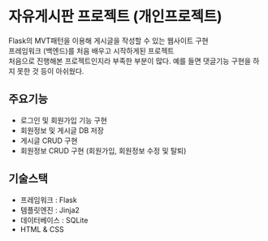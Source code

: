 # 자유게시판 프로젝트 (개인프로젝트)
Flask의 MVT패턴을 이용해 게시글을 작성할 수 있는 웹사이트 구현<br>
프레임워크 (백엔드)를 처음 배우고 시작하게된 프로젝트<br>
처음으로 진행해본 프로젝트인지라 부족한 부분이 많다. 예를 들면 댓글기능 구현을 하지 못한 것 등이 아쉬웠다.

## 주요기능
* 로그인 및 회원가입 기능 구현
* 회원정보 및 게시글 DB 저장
* 게시글 CRUD 구현
* 회원정보 CRUD 구현 (회원가입, 회원정보 수정 및 탈퇴)


## 기술스택
* 프레임워크 : Flask
* 템플릿엔진 : Jinja2
* 데이터베이스 : SQLite
* HTML & CSS
